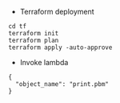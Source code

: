 - Terraform deployment
```
cd tf
terraform init
terraform plan
terraform apply -auto-approve

```

- Invoke lambda
```
{
  "object_name": "print.pbm"
}
```